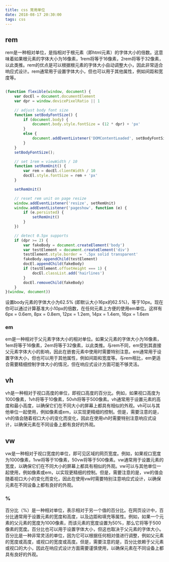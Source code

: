 ```yaml
---
title: css 常用单位
date: 2018-08-17 20:30:00
tags: css
---
```

## rem

rem是一种相对单位，是指相对于根元素（即html元素）的字体大小的倍数。这意味着如果根元素的字体大小为16像素，1rem将等于16像素，2rem将等于32像素，以此类推。rem的优点是可以根据根元素的字体大小自动调整大小，因此非常适合响应式设计。rem通常用于设置字体大小，但也可以用于其他属性，例如间距和宽度等。

```jsx

(function flexible(window, document) {
    var docEl = document.documentElement
    var dpr = window.devicePixelRatio || 1

    // adjust body font size
    function setBodyFontSize() {
        if (document.body) {
            document.body.style.fontSize = (12 * dpr) + 'px'
        }
        else {
            document.addEventListener('DOMContentLoaded', setBodyFontSize)
        }
    }
    setBodyFontSize();

    // set 1rem = viewWidth / 10
    function setRemUnit() {
        var rem = docEl.clientWidth / 10
        docEl.style.fontSize = rem + 'px'
    }

    setRemUnit()

    // reset rem unit on page resize
    window.addEventListener('resize', setRemUnit)
    window.addEventListener('pageshow', function (e) {
        if (e.persisted) {
            setRemUnit()
        }
    })

    // detect 0.5px supports
    if (dpr >= 2) {
        var fakeBody = document.createElement('body')
        var testElement = document.createElement('div')
        testElement.style.border = '.5px solid transparent'
        fakeBody.appendChild(testElement)
        docEl.appendChild(fakeBody)
        if (testElement.offsetHeight === 1) {
            docEl.classList.add('hairlines')
        }
        docEl.removeChild(fakeBody)
    }
}(window, document))

```
设置body元素的字体大小为62.5% (即默认大小16px的62.5%)，等于10px。现在你可以通过计算基准大小10px的倍数，在任何元素上方便的使用em单位。这样有6px = 0.6em, 8px = 0.8em, 12px = 1.2em, 14px = 1.4em, 16px = 1.6em

### em

em是一种相对于父元素字体大小的相对单位。如果父元素的字体大小为16像素，1em将等于16像素，2em将等于32像素，以此类推。与rem不同，em受到其直接父元素字体大小的影响，因此在嵌套元素中使用时需要特别注意。em通常用于设置字体大小，但也可以用于其他属性，例如间距和宽度等。与rem相比，em更适合需要精细控制字体大小的情况，但在响应式设计方面可能不够灵活。

## vh

vh是一种相对于视口高度的单位，即视口高度的百分比。例如，如果视口高度为1000像素，1vh将等于10像素，50vh将等于500像素。vh通常用于设置元素的高度和最小高度，以确保它们在不同大小的屏幕上都具有相似的外观。vh可以与其他单位一起使用，例如像素或em，以实现更精细的控制。但是，需要注意的是，vh的值会随着视口大小的变化而变化，因此在使用vh时需要特别注意响应式设计，以确保元素在不同设备上都有良好的外观。

## vw

vw是一种相对于视口宽度的单位，即可见区域的网页宽度。例如，如果视口宽度为1000像素，1vw将等于10像素，50vw将等于500像素。vw通常用于设置元素的宽度，以确保它们在不同大小的屏幕上都具有相似的外观。vw可以与其他单位一起使用，例如像素或em，以实现更精细的控制。但是，需要注意的是，vw的值会随着视口大小的变化而变化，因此在使用vw时需要特别注意响应式设计，以确保元素在不同设备上都有良好的外观。

### %

百分比（%）是一种相对单位，表示相对于另一个值的百分比。在网页设计中，百分比通常用于设置元素的宽度和高度，以及边距和填充等属性。例如，如果一个元素的父元素的宽度为1000像素，而该元素的宽度设置为50%，那么它将等于500像素的宽度。百分比也可以用于设置字体大小，但这也取决于父元素的字体大小。百分比是一种非常灵活的单位，因为它可以根据任何相对值进行调整，例如父元素的宽度或高度，或视口的宽度或高度。但是，需要注意的是，百分比依赖于父元素或视口的大小，因此在响应式设计方面需要谨慎使用，以确保元素在不同设备上都具有良好的外观。